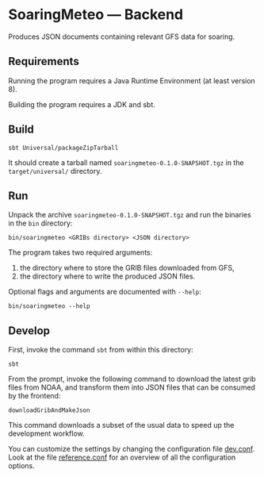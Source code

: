 # SoaringMeteo — Backend

Produces JSON documents containing relevant GFS data for soaring.

## Requirements

Running the program requires a Java Runtime Environment (at least
version 8).

Building the program requires a JDK and sbt.

## Build

~~~
sbt Universal/packageZipTarball
~~~

It should create a tarball named `soaringmeteo-0.1.0-SNAPSHOT.tgz` in the
`target/universal/` directory.

## Run

Unpack the archive `soaringmeteo-0.1.0-SNAPSHOT.tgz` and run the binaries in the `bin` directory:

~~~
bin/soaringmeteo <GRIBs directory> <JSON directory>
~~~

The program takes two required arguments:

1. the directory where to store the GRIB files downloaded from GFS,
2. the directory where to write the produced JSON files.

Optional flags and arguments are documented with `--help`:

~~~
bin/soaringmeteo --help
~~~

## Develop

First, invoke the command `sbt` from within this directory:

~~~
sbt
~~~

From the prompt, invoke the following command to download
the latest grib files from NOAA, and transform them into JSON
files that can be consumed by the frontend:

~~~
downloadGribAndMakeJson
~~~

This command downloads a subset of the usual data to speed up the development workflow.

You can customize the settings by changing the configuration file [dev.conf](dev.conf). Look at the file [reference.conf](src/main/resources/reference.conf) for an overview of all the configuration options.
